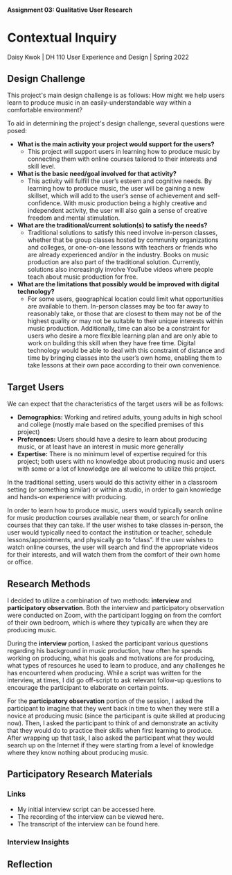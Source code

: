 #### Assignment 03: Qualitative User Research 
# Contextual Inquiry
Daisy Kwok | DH 110 User Experience and Design | Spring 2022

## Design Challenge
This project's main design challenge is as follows: How might we help users learn to produce music in an easily-understandable way within a comfortable environment?

To aid in determining the project's design challenge, several questions were posed: 
* **What is the main activity your project would support for the users?**
  * This project will support users in learning how to produce music by connecting them with online courses tailored to their interests and skill level. 
* **What is the basic need/goal involved for that activity?**
  * This activity will fulfill the user’s esteem and cognitive needs. By learning how to produce music, the user will be gaining a new skillset, which will add to the user’s sense of achievement and self-confidence. With music production being a highly creative and independent activity, the user will also gain a sense of creative freedom and mental stimulation. 
* **What are the traditional/current solution(s) to satisfy the needs?**
  * Traditional solutions to satisfy this need involve  in-person classes, whether that be group classes hosted by community organizations and colleges, or one-on-one lessons with teachers or friends who are already experienced and/or in the industry. Books on music production are also part of the traditional solution. Currently, solutions also increasingly involve YouTube videos where people teach about music production for free.
* **What are the limitations that possibly would be improved with digital technology?**
  * For some users, geographical location could limit what opportunities are available to them. In-person classes may be too far away to reasonably take, or those that are closest to them may not be of the highest quality or may not be suitable to their unique interests within music production. Additionally, time can also be a constraint for users who desire a more flexible learning plan and are only able to work on building this skill when they have free time. Digital technology would be able to deal with this constraint of distance and time by bringing classes into the user’s own home, enabling them to take lessons at their own pace according to their own convenience. 

## Target Users
We can expect that the characteristics of the target users will be as follows: 
* **Demographics:** Working and retired adults, young adults in high school and college (mostly male based on the specified premises of this project)
* **Preferences:** Users should have a desire to learn about producing music, or at least have an interest in music more generally
* **Expertise:** There is no minimum level of expertise required for this project; both users with no knowledge about producing music and users with some or a lot of knowledge are all welcome to utilize this project. 

In the traditional setting, users would do this activity either in a classroom setting (or something similar) or within a studio, in order to gain knowledge and hands-on experience with producing. 

In order to learn how to produce music, users would typically search online for music production courses available near them, or search for online courses that they can take. If the user wishes to take classes in-person, the user would typically need to contact the institution or teacher, schedule lessons/appointments, and physically go to “class”. If the user wishes to watch online courses, the user will search and find the appropriate videos for their interests, and will watch them from the comfort of their own home or office. 

## Research Methods
I decided to utilize a combination of two methods: **interview** and **participatory observation**. Both the interview and participatory observation were conducted on Zoom, with the participant logging on from the comfort of their own bedroom, which is where they typically are when they are producing music. 

During the **interview** portion, I asked the participant various questions regarding his background in music production, how often he spends working on producing, what his goals and motivations are for producing, what types of resources he used to learn to produce, and any challenges he has encountered when producing. While a script was written for the interview, at times, I did go off-script to ask relevant follow-up questions to encourage the participant to elaborate on certain points. 

For the **participatory observation** portion of the session, I asked the participant to imagine that they went back in time to when they were still a novice at producing music (since the participant is quite skilled at producing now). Then, I asked the participant to think of and demonstrate an activity that they would do to practice their skills when first learning to produce. After wrapping up that task, I also asked the participant what they would search up on the Internet if they were starting from a level of knowledge where they know nothing about producing music. 

## Participatory Research Materials
### Links
* My initial interview script can be accessed here. 
* The recording of the interview can be viewed here. 
* The transcript of the interview can be found here. 

### Interview Insights

## Reflection
